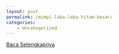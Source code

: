 ```yaml
---
layout: post
permalink: /mimpi-laba-laba-hitam-besar/
categories:
    - Uncategorized
---
```


[Baca Selengkapnya](/07)